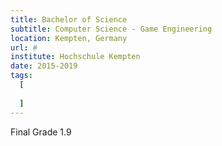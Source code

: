 ```yaml
---
title: Bachelor of Science 
subtitle: Computer Science - Game Engineering
location: Kempten, Germany
url: #
institute: Hochschule Kempten
date: 2015-2019
tags:
  [
    
  ]
---
```


Final Grade 1.9

